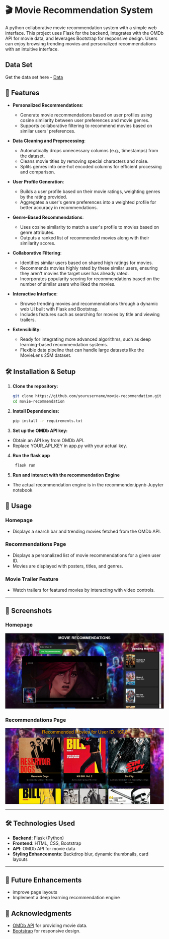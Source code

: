 # 🎬 Movie Recommendation System

A python collaborative movie recommendation system with a simple web interface. This project uses Flask for the backend, integrates with the OMDb API for movie data, and leverages Bootstrap for responsive design. Users can enjoy browsing trending movies and personalized recommendations with an intuitive interface.
## Data Set
Get the data set  here - [Data]([https://getbootstrap.com/](https://www.youtube.com/redirect?event=video_description&redir_token=QUFFLUhqbkw1cVA5dGw1SE1MQU95cDAtdjdDVG9rQ1hIUXxBQ3Jtc0tsSGEwbU85cVZTVEh4UWM4Vjd2MUljR0pyODhvaVBsSjFEUXladlRaOENsQklhY29NWFdhLUM2YjRuTlZkaXpTcnZaZ3FGcnFyanc4enhLSmFZcjFwVlJBc2x4ejZXQ21FTWdWWHZvVHlwam1ZS2lzaw&q=https%3A%2F%2Ffiles.grouplens.org%2Fdatasets%2Fmovielens%2Fml-25m.zip&v=eyEabQRBMQA))

## 🚀 Features

- **Personalized Recommendations**:  
  - Generate movie recommendations based on user profiles using cosine similarity between user preferences and movie genres.
  - Supports collaborative filtering to recommend movies based on similar users' preferences.

- **Data Cleaning and Preprocessing**:  
  - Automatically drops unnecessary columns (e.g., timestamps) from the dataset.
  - Cleans movie titles by removing special characters and noise.
  - Splits genres into one-hot encoded columns for efficient processing and comparison.

- **User Profile Generation**:  
  - Builds a user profile based on their movie ratings, weighting genres by the rating provided.
  - Aggregates a user's genre preferences into a weighted profile for better accuracy in recommendations.

- **Genre-Based Recommendations**:  
  - Uses cosine similarity to match a user's profile to movies based on genre attributes.
  - Outputs a ranked list of recommended movies along with their similarity scores.

- **Collaborative Filtering**:  
  - Identifies similar users based on shared high ratings for movies.
  - Recommends movies highly rated by these similar users, ensuring they aren't movies the target user has already rated.
  - Incorporates popularity scoring for recommendations based on the number of similar users who liked the movies.

- **Interactive Interface**:  
  - Browse trending movies and recommendations through a dynamic web UI built with Flask and Bootstrap.
  - Includes features such as searching for movies by title and viewing trailers.

- **Extensibility**:  
  - Ready for integrating more advanced algorithms, such as deep learning-based recommendation systems.
  - Flexible data pipeline that can handle large datasets like the MovieLens 25M dataset.


## 🛠️ Installation & Setup

1. **Clone the repository:**
   ```bash
   git clone https://github.com/yourusername/movie-recommendation.git
   cd movie-recommendation
   ```
2. **Install Dependencies:**
   ```bash
   pip install -r requirements.txt
   ```
3. **Set up the OMDb API key:**

- Obtain an API key from OMDb API.
- Replace YOUR_API_KEY in app.py with your actual key.

4. **Run the flask app**

   ```bash
    flask run

   ```

5. **Run and interact with the recommendation Engine**

- The actual recommendation engine is in the recommender.ipynb Jupyter notebook

## 📜 Usage

### Homepage

- Displays a search bar and trending movies fetched from the OMDb API.

### Recommendations Page

- Displays a personalized list of movie recommendations for a given user ID.
- Movies are displayed with posters, titles, and genres.

### Movie Trailer Feature

- Watch trailers for featured movies by interacting with video controls.

---

## 📸 Screenshots

### Homepage

![Home](./flask/static/home.png)

### Recommendations Page

![Home](./flask/static/recommend.png)

---

## 🛠️ Technologies Used

- **Backend**: Flask (Python)
- **Frontend**: HTML, CSS, Bootstrap
- **API**: OMDb API for movie data
- **Styling Enhancements**: Backdrop blur, dynamic thumbnails, card layouts

---

## 🎯 Future Enhancements

- improve page layouts
- Implement a deep learning recommendation engine

## 🙌 Acknowledgments

- [OMDb API](http://www.omdbapi.com/) for providing movie data.
- [Bootstrap](https://getbootstrap.com/) for responsive design.

